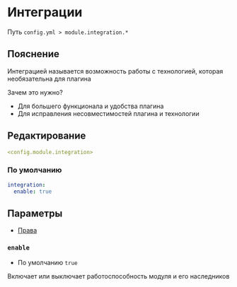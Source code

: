 # Интеграции
Путь `config.yml > module.integration.*`

## Пояснение
Интеграцией называется возможность работы с технологией, которая необязательна для плагина

Зачем это нужно?
- Для большего функционала и удобства плагина
- Для исправления несовместимостей плагина и технологии

## Редактирование
```yaml
<config.module.integration>
```

### По умолчанию
```yaml
integration:
  enable: true
```

## Параметры

- [Права](/ru/permissions/module/integration/)

### `enable`
- По умолчанию `true`

Включает или выключает работоспособность модуля и его наследников